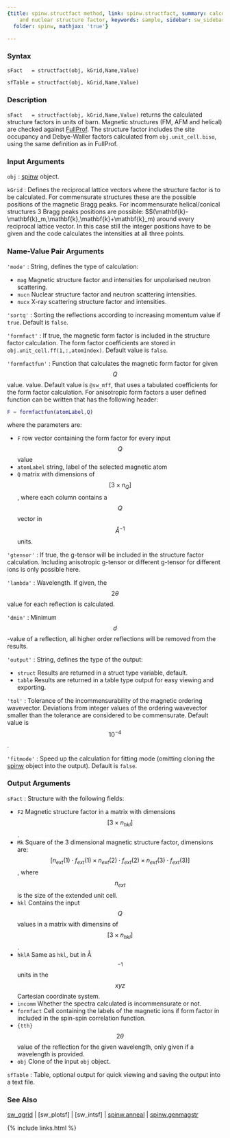 ```yaml
---
{title: spinw.structfact method, link: spinw.structfact, summary: calculates magnetic
    and nuclear structure factor, keywords: sample, sidebar: sw_sidebar, permalink: spinw_structfact,
  folder: spinw, mathjax: 'true'}

---
```

  
### Syntax
  
`sFact   = structfact(obj, kGrid,Name,Value)`
 
`sfTable = structfact(obj, kGrid,Name,Value)`
 
### Description
  
`sFact   = structfact(obj, kGrid,Name,Value)` returns the calculated
structure factors in units of barn. Magnetic structures (FM, AFM and
helical) are checked against
[FullProf](https://www.ill.eu/sites/fullprof/). The structure factor
includes the site occupancy and Debye-Waller factors calculated from
`obj.unit_cell.biso`, using the same definition as in FullProf.
  
### Input Arguments
  
`obj`
: [spinw](spinw) object.
  
`kGrid`
: Defines the reciprocal lattice vectors where the structure
     factor is to be calculated. For commensurate structures these
     are the possible positions of the magnetic Bragg peaks. For
     incommensurate helical/conical structures 3 Bragg peaks
     positions are possible: $$(\mathbf{k}-\mathbf{k}_m,\mathbf{k},\mathbf{k}+\mathbf{k}_m) around every reciprocal
     lattice vector. In this case still the integer positions have
     to be given and the code calculates the intensities at all
     three points.
  
### Name-Value Pair Arguments
  
`'mode'`
: String, defines the type of calculation:
  * `mag`     Magnetic structure factor and intensities for
              unpolarised neutron scattering.
  * `nucn`    Nuclear structure factor and neutron scattering
              intensities.
  * `nucx`    X-ray scattering structure factor and
              intensities.
  
`'sortq'`
: Sorting the reflections according to increasing momentum
  value if `true`. Default is `false`.
  
`'formfact'`
: If true, the magnetic form factor is included in the structure factor
  calculation. The form factor coefficients are stored in
  `obj.unit_cell.ff(1,:,atomIndex)`. Default value is `false`.
 
`'formfactfun'`
: Function that calculates the magnetic form factor for given $$Q$$ value.
  value. Default value is `@sw_mff`, that uses a tabulated coefficients
  for the form factor calculation. For anisotropic form factors a user
  defined function can be written that has the following header:
  ```matlab
  F = formfactfun(atomLabel,Q)
  ```
  where the parameters are:
  * `F`           row vector containing the form factor for every input 
                  $$Q$$ value
  * `atomLabel`   string, label of the selected magnetic atom
  * `Q`           matrix with dimensions of $$[3\times n_Q]$$, where each
                  column contains a $$Q$$ vector in $$Å^{-1}$$ units.
 
`'gtensor'`
: If true, the g-tensor will be included in the structure factor
  calculation. Including anisotropic g-tensor or different
  g-tensor for different ions is only possible here.
 
`'lambda'`
: Wavelength. If given, the $$2\theta$$ value for each reflection
  is calculated.
  
`'dmin'`
: Minimum $$d$$-value of a reflection, all higher order
  reflections will be removed from the results.
  
`'output'`
: String, defines the type of the output:
  * `struct`  Results are returned in a struct type variable,
              default.
  * `table`   Results are returned in a table type output for
              easy viewing and exporting.
  
`'tol'`
: Tolerance of the incommensurability of the magnetic
  ordering wavevector. Deviations from integer values of the
  ordering wavevector smaller than the tolerance are considered
  to be commensurate. Default value is $$10^{-4}$$.
  
`'fitmode'`
: Speed up the calculation for fitting mode (omitting
  cloning the [spinw](spinw) object into the output). Default is `false`.
  
### Output Arguments
  
`sFact`
: Structure with the following fields:
   * `F2`     Magnetic structure factor in a matrix with dimensions
              $$[3\times n_{hkl}]$$.
   * `Mk`     Square of the 3 dimensional magnetic structure factor,
              dimensions are:
              $$[n_{ext}(1)\cdot f_{ext}(1)\times n_{ext}(2)\cdot f_{ext}(2)\times n_{ext}(3)\cdot f_{ext}(3)]$$,
              where $$n_{ext}$$ is the size of the extended unit cell.
   * `hkl`    Contains the input $$Q$$ values in a matrix with dimensins of $$[3\times n_{hkl}]$$.
   * `hklA`   Same as `hkl`, but in Å$$^{-1}$$ units in the
              $$xyz$$ Cartesian coordinate system.
   * `incomm` Whether the spectra calculated is incommensurate or not.
   * `formfact` Cell containing the labels of the magnetic ions if form
              factor in included in the spin-spin correlation function.
   * `{tth}`  $$2\theta$$ value of the reflection for the given wavelength,
              only given if a wavelength is provided.
   * `obj`    Clone of the input `obj` object.
 
`sfTable`
: Table, optional output for quick viewing and saving the output into a
  text file.
  
### See Also
  
[sw_qgrid](sw_qgrid) \| [sw_plotsf] \| [sw_intsf] \| [spinw.anneal](spinw_anneal) \| [spinw.genmagstr](spinw_genmagstr)
 

{% include links.html %}
